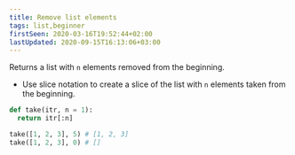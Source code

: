 ```yaml
---
title: Remove list elements
tags: list,beginner
firstSeen: 2020-03-16T19:52:44+02:00
lastUpdated: 2020-09-15T16:13:06+03:00
---
```


Returns a list with `n` elements removed from the beginning.

- Use slice notation to create a slice of the list with `n` elements taken from the beginning.

```py
def take(itr, n = 1):
  return itr[:n]
```

```py
take([1, 2, 3], 5) # [1, 2, 3]
take([1, 2, 3], 0) # []
```
